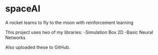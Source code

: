 # spaceAI
A rocket learns to fly to the moon with reinforcement learning

This project uses two of my libraries:
-Simulation Box 2D
-Basic Neural Networks

Also uploaded these to GitHub.
